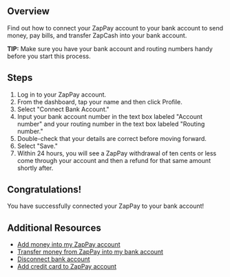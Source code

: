 ## Overview

Find out how to connect your ZapPay account to your bank account to send money, pay bills, and transfer ZapCash into your bank account.

**TIP:** Make sure you have your bank account and routing numbers handy before you start this process.

## Steps

1.  Log in to your ZapPay account.
2.  From the dashboard, tap your name and then click Profile.
3.  Select "Connect Bank Account."
4.  Input your bank account number in the text box labeled "Account number" and your routing number in the text box labeled "Routing number."
5.  Double-check that your details are correct before moving forward.
6.  Select "Save."
7.  Within 24 hours, you will see a ZapPay withdrawal of ten cents or less come through your account and then a refund for that same amount shortly after.

## Congratulations!

You have successfully connected your ZapPay to your bank account!

## Additional Resources

-   [Add money into my ZapPay account](file:///Users/gaurav/Desktop/learnings/knowledge_article.html#)
-   [Transfer money from ZapPay into my bank account](file:///Users/gaurav/Desktop/learnings/knowledge_article.html#)
-   [Disconnect bank account](file:///Users/gaurav/Desktop/learnings/knowledge_article.html#)
-   [Add credit card to ZapPay account](file:///Users/gaurav/Desktop/learnings/knowledge_article.html#)
